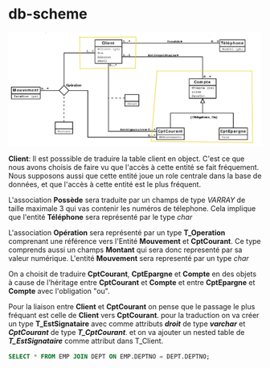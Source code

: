 # db-scheme
![Schèmas Base de Données](SchemasBdd.png)


**Client**: Il est posssible de traduire la table client en object. C'est ce que nous avons choisis de faire vu que l'accès à cette entité se fait fréquement. Nous supposons aussi que cette entité joue un role centrale dans la base de données, et que l'accès à cette entité est le plus fréquent. 

L'association **Possède** sera traduite par un champs de type *VARRAY* de taille maximale 3 qui vas contenir les numéros de télephone. Cela implique que l'entité **Téléphone** sera représenté par le type *char*

L'association **Opération** sera représenté par un type **T_Operation** comprenant une référence vers l'Entité **Mouvement** et **CptCourant**. Ce type comprends aussi un champs **Montant** qui sera donc representé par sa valeur numérique. L'entité **Mouvement** sera representé par un type *char*

On a choisit de traduire **CptCourant**, **CptEpargne** et **Compte** en des objets à cause de l'héritage entre **CptCourant** et **Compte** et entre **CptEpargne** et **Compte** avec l'obligation "ou".

Pour la liaison entre **Client** et **CptCourant** on pense que le passage le plus fréquant est celle de **Client** vers **CptCourant**. pour la traduction on va créer un type **T_EstSignataire** avec comme 
attributs ***droit*** de type ***varchar*** et ***CptCourant*** de type ***T_CptCourant***. et on va ajouter un nested table de ***T_EstSignataire*** comme attribut dans T_Client.

```SQL
SELECT * FROM EMP JOIN DEPT ON EMP.DEPTNO = DEPT.DEPTNO;
```